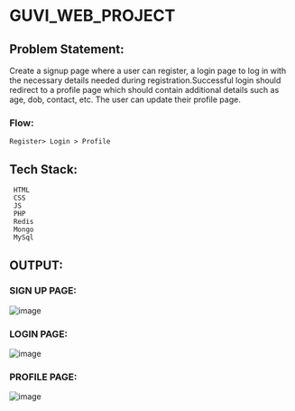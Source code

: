 # GUVI_WEB_PROJECT
## Problem Statement:
Create a signup page where a user can register, a login page to log in with the necessary details needed during registration.Successful login should redirect to a profile page which should contain additional details such as age, dob, contact, etc. The user can update their profile page.

### Flow:
```
Register> Login > Profile
```
## Tech Stack:
     HTML
     CSS
     JS
     PHP
     Redis
     Mongo
     MySql
     
## OUTPUT:
### SIGN UP PAGE:
![image](https://user-images.githubusercontent.com/92379906/224667346-4f6b414c-aed0-45be-bd97-1c097a6b8e41.png)

### LOGIN PAGE:
![image](https://user-images.githubusercontent.com/92379906/224667035-17340fa5-f1cf-4c0d-b4cf-cb2c290cff35.png)

### PROFILE PAGE:
![image](https://user-images.githubusercontent.com/92379906/224667183-141350a7-b2d1-4511-b357-ebe32d7f4c69.png)
